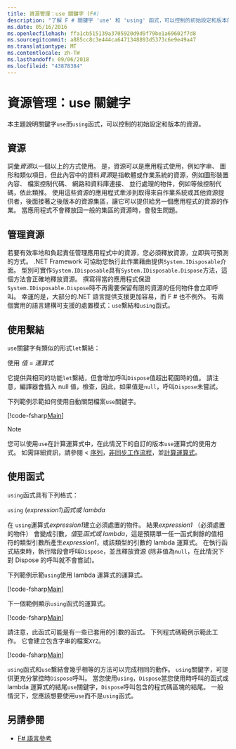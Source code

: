```yaml
---
title: 資源管理：use 關鍵字 (F#)
description: "了解 F # 關鍵字 'use' 和 'using' 函式，可以控制的初始設定和版本的資源。"
ms.date: 05/16/2016
ms.openlocfilehash: ffa1cb515139a3705920d9d9f79be1a69602f7d8
ms.sourcegitcommit: a885cc8c3e444ca6471348893d5373c6e9e49a47
ms.translationtype: MT
ms.contentlocale: zh-TW
ms.lasthandoff: 09/06/2018
ms.locfileid: "43878384"
---
```

# <a name="resource-management-the-use-keyword"></a>資源管理：use 關鍵字

本主題說明關鍵字`use`而`using`函式，可以控制的初始設定和版本的資源。

## <a name="resources"></a>資源

詞彙*資源*以一個以上的方式使用。 是，資源可以是應用程式使用，例如字串、 圖形和類似項目，但此內容中的資料*資源*是指軟體或作業系統的資源，例如圖形裝置內容、 檔案控制代碼、 網路和資料庫連接、 並行處理的物件，例如等候控制代碼，依此類推。 使用這些資源的應用程式牽涉到取得來自作業系統或其他資源提供者，後面接著之後版本的資源集區，讓它可以提供給另一個應用程式的資源的作業。 當應用程式不會釋放回一般的集區的資源時，會發生問題。

## <a name="managing-resources"></a>管理資源

若要有效率地和負起責任管理應用程式中的資源，您必須釋放資源，立即與可預測的方式。 .NET Framework 可協助您執行此作業藉由提供`System.IDisposable`介面。 型別可實作`System.IDisposable`具有`System.IDisposable.Dispose`方法，這個方法會正確地釋放資源。 撰寫得當的應用程式保證`System.IDisposable.Dispose`時不再需要保留有限的資源的任何物件會立即呼叫。 幸運的是，大部分的.NET 語言提供支援更加容易，而 F # 也不例外。 有兩個實用的語言建構可支援的處置模式：`use`繫結和`using`函式。

## <a name="use-binding"></a>使用繫結

`use`關鍵字有類似的形式`let`繫結：

使用 *值* = *運算式*

它提供與相同的功能`let`繫結，但會增加呼叫`Dispose`值超出範圍時的值。 請注意，編譯器會插入 null 值，檢查，因此，如果值是`null`，呼叫`Dispose`未嘗試。

下列範例示範如何使用自動關閉檔案`use`關鍵字。

[!code-fsharp[Main](../../../samples/snippets/fsharp/lang-ref-2/snippet6301.fs)]

>[!NOTE]
您可以使用`use`在計算運算式中，在此情況下的自訂的版本`use`運算式的使用方式。 如需詳細資訊，請參閱 <<c0> [ 序列](sequences.md)，[非同步工作流程](asynchronous-workflows.md)，並[計算運算式](computation-expressions.md)。

## <a name="using-function"></a>使用函式

`using`函式具有下列格式：

`using` (*expression1*)*函式或 lambda*

在 `using`運算式*expression1*建立必須處置的物件。 結果*expression1* （必須處置的物件） 會變成引數，*值*至*函式或 lambda*，這是預期單一任一函式剩餘的值相符的類型引數所產生*expression1*，或該類型的引數的 lambda 運算式。 在執行函式結束時，執行階段會呼叫`Dispose`，並且釋放資源 (除非值為`null`，在此情況下對 Dispose 的呼叫就不會嘗試)。

下列範例示範`using`使用 lambda 運算式的運算式。

[!code-fsharp[Main](../../../samples/snippets/fsharp/lang-ref-2/snippet6302.fs)]

下一個範例顯示`using`函式的運算式。

[!code-fsharp[Main](../../../samples/snippets/fsharp/lang-ref-2/snippet6303.fs)]

請注意，此函式可能是有一些已套用的引數的函式。 下列程式碼範例示範此工作。 它會建立包含字串的檔案`XYZ`。

[!code-fsharp[Main](../../../samples/snippets/fsharp/lang-ref-2/snippet6304.fs)]

`using`函式和`use`繫結會幾乎相等的方法可以完成相同的動作。 `using`關鍵字，可提供更充分掌控時`Dispose`呼叫。 當您使用`using`，`Dispose`當您使用時呼叫的函式或 lambda 運算式的結尾`use`關鍵字，`Dispose`呼叫包含的程式碼區塊的結尾。 一般情況下，您應該想要使用`use`而不是`using`函式。

## <a name="see-also"></a>另請參閱

- [F# 語言參考](index.md)
